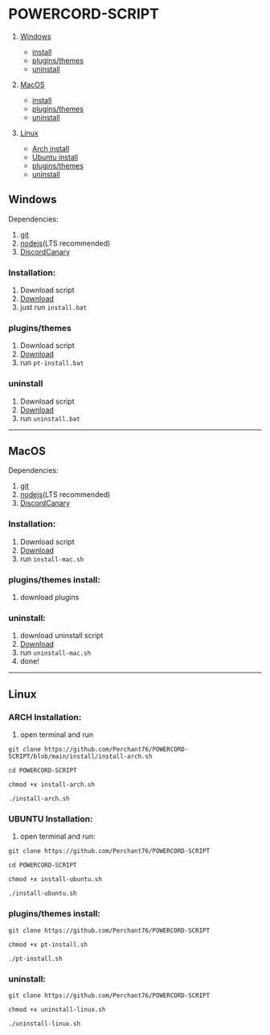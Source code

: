 # POWERCORD-SCRIPT
1. [Windows](https://github.com/Perchant76/POWERCORD-SCRIPT#windows)
    - [install](https://github.com/Perchant76/POWERCORD-SCRIPT#installation)
    - [plugins/themes](https://github.com/Perchant76/POWERCORD-SCRIPT#pluginsthemes)
    - [uninstall](https://github.com/Perchant76/POWERCORD-SCRIPT#uninstall) 
2. [MacOS](https://github.com/Perchant76/POWERCORD-SCRIPT#linux)
    - [install]()
    - [plugins/themes]()
    - [uninstall]()

3. [Linux]()
    - [Arch install](https://github.com/Perchant76/POWERCORD-SCRIPT#arch-installation)
    - [Ubuntu install](https://github.com/Perchant76/POWERCORD-SCRIPT#ubuntu-installation)
    - [plugins/themes](https://github.com/Perchant76/POWERCORD-SCRIPT#pluginsthemes-install)
    - [uninstall](https://github.com/Perchant76/POWERCORD-SCRIPT#uninstall-1)
## Windows
Dependencies:
1. [git](https://git-scm.com/downloads)
2. [nodejs](https://nodejs.org)(LTS recommended)
3. [DiscordCanary](https://discord.com/api/download/canary?platform=win)

### Installation:
1. Download script
2. [Download]()
2. just run `install.bat`

### plugins/themes
1. Download script
2. [Download]()
3. run `pt-install.bat`
### uninstall
1. Download script
2. [Download]()
3. run `uninstall.bat`
---

## MacOS
Dependencies:
1. [git](https://git-scm.com/downloads)
2. [nodejs](https://nodejs.org)(LTS recommended)
3. [DiscordCanary](https://discord.com/api/download/canary?platform=osx)

### Installation: 
1. Download script
2. [Download]()
3. run `install-mac.sh`
### plugins/themes install:
1. download plugins
### uninstall: 
1. download uninstall script
2. [Download]()
3. run `uninstall-mac.sh`
4. done!

---

## Linux
### ARCH Installation:
1. open terminal and run

`git clone https://github.com/Perchant76/POWERCORD-SCRIPT/blob/main/install/install-arch.sh`

`cd POWERCORD-SCRIPT`

`chmod +x install-arch.sh`

`./install-arch.sh`
### UBUNTU Installation:
1. open terminal and run:

`git clone https://github.com/Perchant76/POWERCORD-SCRIPT`

`cd POWERCORD-SCRIPT`

`chmod +x install-ubuntu.sh`

`./install-ubuntu.sh`
### plugins/themes install:

`git clone https://github.com/Perchant76/POWERCORD-SCRIPT`

`chmod +x pt-install.sh`

`./pt-install.sh`
### uninstall: 

`git clone https://github.com/Perchant76/POWERCORD-SCRIPT`

`chmod +x uninstall-linux.sh`

`./uninstall-linux.sh`
